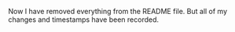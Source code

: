 Now I have removed everything from the README file. But all of my changes and timestamps have been recorded.
